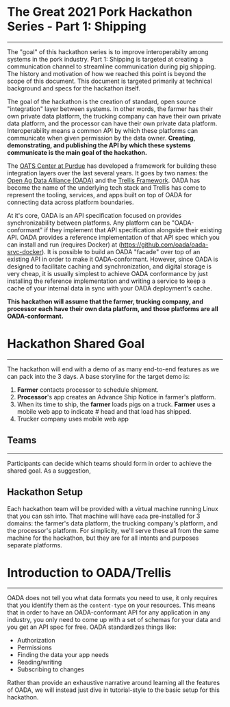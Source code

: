 # The Great 2021 Pork Hackathon Series - Part 1: Shipping
---------------------------------------------------------
The "goal" of this hackathon series is to improve interoperabilty among systems in the pork industry.  Part 1: Shipping is targeted at creating a communication channel to streamline communication during pig shipping.  The history and motivation of how we reached this point is beyond the scope of this document.  This document is targeted primarily at technical background and specs for the hackathon itself.

The goal of the hackathon is the creation of standard, open source "integration" layer between systems.  In other words, the farmer has their own private data platform, the trucking company can have their own private data platform, and the processor can have their own private data platform.  Interoperability means a common API by which these platforms can communicate when given permission by the data owner.  **Creating, demonstrating, and publishing the API by which these systems communicate is the main goal of the hackathon.**

The [OATS Center at Purdue](https://oatscenter.org) has developed a framework for building these integration layers over the last several years.  It goes by two names: the [Open Ag Data Alliance (OADA)](https://github.com/oada/oada-docs) and the [Trellis Framework](https://github.com/trellisfw).  OADA has become the name of the underlying tech stack and Trellis has come to represent the tooling, services, and apps built on top of OADA for connecting data across platform boundaries.  

At it's core, OADA is an API specification focused on provides synchronizability between platforms.  Any platform can be "OADA-conformant" if they implement that API specification alongside their existing API.  OADA provides a reference implementation of that API spec which you can install and run (requires Docker) at (https://github.com/oada/oada-srvc-docker).  It is possible to build an OADA "facade" over top of an existing API in order to make it OADA-conformant.  However, since OADA is designed to facilitate caching and synchronization, and digital storage is very cheap, it is usually simplest to achieve OADA conformance by just installing the reference implementation and writing a service to keep a cache of your internal data in sync with your OADA deployment's cache.  

**This hackathon will assume that the farmer, trucking company, and processor each have their own data platform, and those platforms are all OADA-conformant.**

# Hackathon Shared Goal
------------------
The hackathon will end with a demo of as many end-to-end features as we can pack into the 3 days.  A base storyline for the target demo is:
1. **Farmer** contacts processor to schedule shipment.
2. **Processor**'s app creates an Advance Ship Notice in farmer's platform.
3. When its time to ship, the **farmer** loads pigs on a truck.  **Farmer** uses a mobile web app to indicate # head and that load has shipped.
4. Trucker company uses mobile web app 

## Teams
------------------
Participants can decide which teams should form in order to achieve the shared goal. As a suggestion,
## Hackathon Setup
Each hackathon team will be provided with a virtual machine running Linux that you can ssh into.  That machine will have `oada` pre-installed for 3 domains: the farmer's data platform, the trucking company's platform, and the processor's platform.  For simplicity, we'll serve these all from the same machine for the hackathon, but they are for all intents and purposes separate platforms.
 


# Introduction to OADA/Trellis
---------------------------------
OADA does not tell you what data formats you need to use, it only requires that you identify them as the `content-type` on your resources.  This means that in order to have an OADA-conformant API for any application in any industry, you only need to come up with a set of schemas for your data and you get an API spec for free.  OADA standardizes things like:
* Authorization
* Permissions
* Finding the data your app needs
* Reading/writing
* Subscribing to changes

Rather than provide an exhaustive narrative around learning all the features of OADA, we will instead just dive in tutorial-style to the basic setup for this hackathon.

